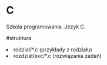 # C
 Szkola programowania. Jezyk C.
 
 #struktura
 
 <li>rodział/*.c (przykłady z rodziału)</li>
 <li>rozdział/exc/*.c (rozwiązania zadań)</li>
